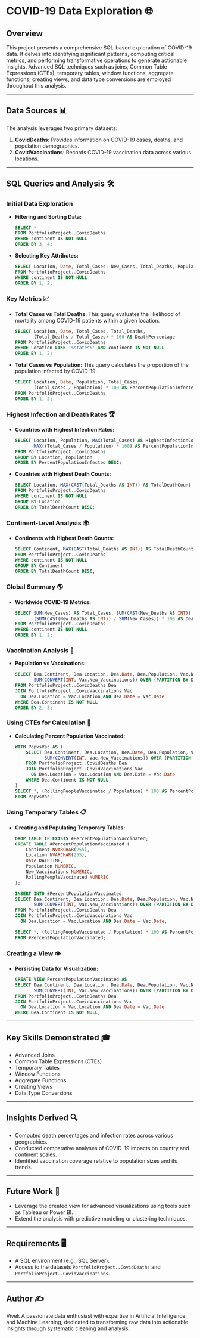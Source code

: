 # COVID-19 Data Exploration 🌐

## Overview

This project presents a comprehensive SQL-based exploration of COVID-19 data. It delves into identifying significant patterns, computing critical metrics, and performing transformative operations to generate actionable insights. Advanced SQL techniques such as joins, Common Table Expressions (CTEs), temporary tables, window functions, aggregate functions, creating views, and data type conversions are employed throughout this analysis.

---

## Data Sources 📊

The analysis leverages two primary datasets:

1. **CovidDeaths**: Provides information on COVID-19 cases, deaths, and population demographics.
2. **CovidVaccinations**: Records COVID-19 vaccination data across various locations.

---

## SQL Queries and Analysis 🛠️

### Initial Data Exploration

- **Filtering and Sorting Data:**

  ```sql
  SELECT *
  FROM PortfolioProject..CovidDeaths
  WHERE continent IS NOT NULL
  ORDER BY 3, 4;
  ```

- **Selecting Key Attributes:**

  ```sql
  SELECT Location, Date, Total_Cases, New_Cases, Total_Deaths, Population
  FROM PortfolioProject..CovidDeaths
  WHERE continent IS NOT NULL
  ORDER BY 1, 2;
  ```

### Key Metrics 📈

- **Total Cases vs Total Deaths:**
  This query evaluates the likelihood of mortality among COVID-19 patients within a given location.

  ```sql
  SELECT Location, Date, Total_Cases, Total_Deaths,
         (Total_Deaths / Total_Cases) * 100 AS DeathPercentage
  FROM PortfolioProject..CovidDeaths
  WHERE Location LIKE '%states%' AND continent IS NOT NULL
  ORDER BY 1, 2;
  ```

- **Total Cases vs Population:**
  This query calculates the proportion of the population infected by COVID-19.

  ```sql
  SELECT Location, Date, Population, Total_Cases,
         (Total_Cases / Population) * 100 AS PercentPopulationInfected
  FROM PortfolioProject..CovidDeaths
  ORDER BY 1, 2;
  ```

### Highest Infection and Death Rates 🏆

- **Countries with Highest Infection Rates:**

  ```sql
  SELECT Location, Population, MAX(Total_Cases) AS HighestInfectionCount,
         MAX((Total_Cases / Population) * 100) AS PercentPopulationInfected
  FROM PortfolioProject..CovidDeaths
  GROUP BY Location, Population
  ORDER BY PercentPopulationInfected DESC;
  ```

- **Countries with Highest Death Counts:**

  ```sql
  SELECT Location, MAX(CAST(Total_Deaths AS INT)) AS TotalDeathCount
  FROM PortfolioProject..CovidDeaths
  WHERE continent IS NOT NULL
  GROUP BY Location
  ORDER BY TotalDeathCount DESC;
  ```

### Continent-Level Analysis 🌍

- **Continents with Highest Death Counts:**

  ```sql
  SELECT Continent, MAX(CAST(Total_Deaths AS INT)) AS TotalDeathCount
  FROM PortfolioProject..CovidDeaths
  WHERE continent IS NOT NULL
  GROUP BY Continent
  ORDER BY TotalDeathCount DESC;
  ```

### Global Summary 🌎

- **Worldwide COVID-19 Metrics:**

  ```sql
  SELECT SUM(New_Cases) AS Total_Cases, SUM(CAST(New_Deaths AS INT)) AS Total_Deaths,
         (SUM(CAST(New_Deaths AS INT)) / SUM(New_Cases)) * 100 AS DeathPercentage
  FROM PortfolioProject..CovidDeaths
  WHERE continent IS NOT NULL
  ORDER BY 1, 2;
  ```

### Vaccination Analysis 💉

- **Population vs Vaccinations:**

  ```sql
  SELECT Dea.Continent, Dea.Location, Dea.Date, Dea.Population, Vac.New_Vaccinations,
         SUM(CONVERT(INT, Vac.New_Vaccinations)) OVER (PARTITION BY Dea.Location ORDER BY Dea.Location, Dea.Date) AS RollingPeopleVaccinated
  FROM PortfolioProject..CovidDeaths Dea
  JOIN PortfolioProject..CovidVaccinations Vac
    ON Dea.Location = Vac.Location AND Dea.Date = Vac.Date
  WHERE Dea.Continent IS NOT NULL
  ORDER BY 2, 3;
  ```

### Using CTEs for Calculation 🧮

- **Calculating Percent Population Vaccinated:**

  ```sql
  WITH PopvsVac AS (
      SELECT Dea.Continent, Dea.Location, Dea.Date, Dea.Population, Vac.New_Vaccinations,
             SUM(CONVERT(INT, Vac.New_Vaccinations)) OVER (PARTITION BY Dea.Location ORDER BY Dea.Location, Dea.Date) AS RollingPeopleVaccinated
      FROM PortfolioProject..CovidDeaths Dea
      JOIN PortfolioProject..CovidVaccinations Vac
        ON Dea.Location = Vac.Location AND Dea.Date = Vac.Date
      WHERE Dea.Continent IS NOT NULL
  )
  SELECT *, (RollingPeopleVaccinated / Population) * 100 AS PercentPopulationVaccinated
  FROM PopvsVac;
  ```

### Using Temporary Tables 📋

- **Creating and Populating Temporary Tables:**

  ```sql
  DROP TABLE IF EXISTS #PercentPopulationVaccinated;
  CREATE TABLE #PercentPopulationVaccinated (
      Continent NVARCHAR(255),
      Location NVARCHAR(255),
      Date DATETIME,
      Population NUMERIC,
      New_Vaccinations NUMERIC,
      RollingPeopleVaccinated NUMERIC
  );

  INSERT INTO #PercentPopulationVaccinated
  SELECT Dea.Continent, Dea.Location, Dea.Date, Dea.Population, Vac.New_Vaccinations,
         SUM(CONVERT(INT, Vac.New_Vaccinations)) OVER (PARTITION BY Dea.Location ORDER BY Dea.Location, Dea.Date) AS RollingPeopleVaccinated
  FROM PortfolioProject..CovidDeaths Dea
  JOIN PortfolioProject..CovidVaccinations Vac
    ON Dea.Location = Vac.Location AND Dea.Date = Vac.Date;

  SELECT *, (RollingPeopleVaccinated / Population) * 100 AS PercentPopulationVaccinated
  FROM #PercentPopulationVaccinated;
  ```

### Creating a View 👁️

- **Persisting Data for Visualization:**

  ```sql
  CREATE VIEW PercentPopulationVaccinated AS
  SELECT Dea.Continent, Dea.Location, Dea.Date, Dea.Population, Vac.New_Vaccinations,
         SUM(CONVERT(INT, Vac.New_Vaccinations)) OVER (PARTITION BY Dea.Location ORDER BY Dea.Location, Dea.Date) AS RollingPeopleVaccinated
  FROM PortfolioProject..CovidDeaths Dea
  JOIN PortfolioProject..CovidVaccinations Vac
    ON Dea.Location = Vac.Location AND Dea.Date = Vac.Date
  WHERE Dea.Continent IS NOT NULL;
  ```

---

## Key Skills Demonstrated 🎓

- Advanced Joins
- Common Table Expressions (CTEs)
- Temporary Tables
- Window Functions
- Aggregate Functions
- Creating Views
- Data Type Conversions

---

## Insights Derived 🔍

- Computed death percentages and infection rates across various geographies.
- Conducted comparative analyses of COVID-19 impacts on country and continent scales.
- Identified vaccination coverage relative to population sizes and its trends.

---

## Future Work 🚀

- Leverage the created view for advanced visualizations using tools such as Tableau or Power BI.
- Extend the analysis with predictive modeling or clustering techniques.

---

## Requirements 🖥️

- A SQL environment (e.g., SQL Server).
- Access to the datasets `PortfolioProject..CovidDeaths` and `PortfolioProject..CovidVaccinations`.

---

## Author ✍️

Vivek
A passionate data enthusiast with expertise in Artificial Intelligence and Machine Learning, dedicated to transforming raw data into actionable insights through systematic cleaning and analysis.


 
